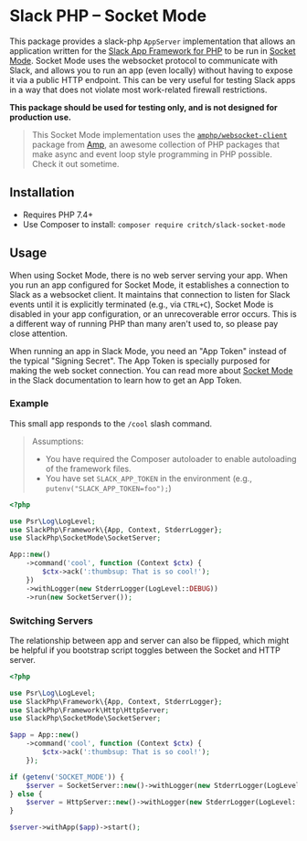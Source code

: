 # Slack PHP – Socket Mode

This package provides a slack-php `AppServer` implementation that allows an application written for the
[Slack App Framework for PHP][1] to be run in [Socket Mode][2]. Socket Mode uses the websocket protocol to communicate
with Slack, and allows you to run an app (even locally) without having to expose it via a public HTTP endpoint. This can
be very useful for testing Slack apps in a way that does not violate most work-related firewall restrictions.

**This package should be used for testing only, and is not designed for production use.**

> This Socket Mode implementation uses the [`amphp/websocket-client`][3] package from [Amp][4], an awesome collection of
PHP packages that make async and event loop style programming in PHP possible. Check it out sometime.

## Installation

- Requires PHP 7.4+
- Use Composer to install: `composer require critch/slack-socket-mode`

## Usage

When using Socket Mode, there is no web server serving your app. When you run an app configured for Socket Mode, it
establishes a connection to Slack as a websocket client. It maintains that connection to listen for Slack events until
it is explicitly terminated (e.g., via `CTRL+C`), Socket Mode is disabled in your app configuration, or an unrecoverable
error occurs. This is a different way of running PHP than many aren't used to, so please pay close attention.

When running an app in Slack Mode, you need an "App Token" instead of the typical "Signing Secret". The App Token is
specially purposed for making the web socket connection. You can read more about [Socket Mode][2] in the Slack
documentation to learn how to get an App Token.

### Example

This small app responds to the `/cool` slash command.

> Assumptions:
>
> - You have required the Composer autoloader to enable autoloading of the framework files.
> - You have set `SLACK_APP_TOKEN` in the environment (e.g., `putenv("SLACK_APP_TOKEN=foo");`)

```php
<?php

use Psr\Log\LogLevel;
use SlackPhp\Framework\{App, Context, StderrLogger};
use SlackPhp\SocketMode\SocketServer;

App::new()
    ->command('cool', function (Context $ctx) {
        $ctx->ack(':thumbsup: That is so cool!');
    })
    ->withLogger(new StderrLogger(LogLevel::DEBUG))
    ->run(new SocketServer());
```

### Switching Servers

The relationship between app and server can also be flipped, which might be helpful if you bootstrap script toggles
between the Socket and HTTP server.

```php
<?php

use Psr\Log\LogLevel;
use SlackPhp\Framework\{App, Context, StderrLogger};
use SlackPhp\Framework\Http\HttpServer;
use SlackPhp\SocketMode\SocketServer;

$app = App::new()
    ->command('cool', function (Context $ctx) {
        $ctx->ack(':thumbsup: That is so cool!');
    });

if (getenv('SOCKET_MODE')) {
    $server = SocketServer::new()->withLogger(new StderrLogger(LogLevel::DEBUG));
} else {
    $server = HttpServer::new()->withLogger(new StderrLogger(LogLevel::NOTICE));
}

$server->withApp($app)->start();
```

[1]: https://github.com/critch/slack-php-app-framework
[2]: https://api.slack.com/apis/connections/socket
[3]: https://amphp.org/websocket-client/
[4]: https://amphp.org/
